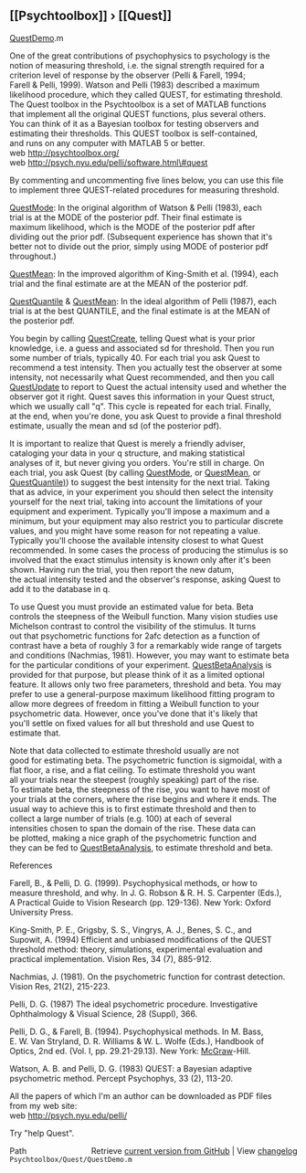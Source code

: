 ## [[Psychtoolbox]] &#8250; [[Quest]]

[QuestDemo](QuestDemo).m  
  
One of the great contributions of psychophysics to psychology is the  
notion of measuring threshold, i.e. the signal strength required for a  
criterion level of response by the observer (Pelli & Farell, 1994;  
Farell & Pelli, 1999). Watson and Pelli (1983) described a maximum  
likelihood procedure, which they called QUEST, for estimating threshold.  
The Quest toolbox in the Psychtoolbox is a set of MATLAB functions  
that implement all the original QUEST functions, plus several others.  
You can think of it as a Bayesian toolbox for testing observers and  
estimating their thresholds. This QUEST toolbox is self-contained,  
and runs on any computer with MATLAB 5 or better.  
web http://psychtoolbox.org/  
web http://psych.nyu.edu/pelli/software.html\#quest  
  
By commenting and uncommenting five lines below, you can use this file  
to implement three QUEST-related procedures for measuring threshold.  
  
[QuestMode](QuestMode): In the original algorithm of Watson & Pelli (1983), each  
trial is at the MODE of the posterior pdf. Their final estimate is  
maximum likelihood, which is the MODE of the posterior pdf after  
dividing out the prior pdf. (Subsequent experience has shown that it's  
better not to divide out the prior, simply using MODE of posterior pdf  
throughout.)  
  
[QuestMean](QuestMean): In the improved algorithm of King-Smith et al. (1994), each  
trial and the final estimate are at the MEAN of the posterior pdf.  
  
[QuestQuantile](QuestQuantile) & [QuestMean](QuestMean): In the ideal algorithm of Pelli (1987), each  
trial is at the best QUANTILE, and the final estimate is at the MEAN of  
the posterior pdf.  
  
You begin by calling [QuestCreate](QuestCreate), telling Quest what is your prior  
knowledge, i.e. a guess and associated sd for threshold. Then you run  
some number of trials, typically 40. For each trial you ask Quest to  
recommend a test intensity. Then you actually test the observer at some  
intensity, not necessarily what Quest recommended, and then you call  
[QuestUpdate](QuestUpdate) to report to Quest the actual intensity used and whether the  
observer got it right. Quest saves this information in your Quest struct,  
which we usually call "q". This cycle is repeated for each trial. Finally,  
at the end, when you're done, you ask Quest to provide a final threshold  
estimate, usually the mean and sd (of the posterior pdf).  
  
It is important to realize that Quest is merely a friendly adviser,  
cataloging your data in your q structure, and making statistical  
analyses of it, but never giving you orders. You're still in charge. On  
each trial, you ask Quest (by calling [QuestMode](QuestMode), or [QuestMean](QuestMean), or  
[QuestQuantile)](QuestQuantile)) to suggest the best intensity for the next trial. Taking  
that as advice, in your experiment you should then select the intensity  
yourself for the next trial, taking into account the limitations of your  
equipment and experiment. Typically you'll impose a maximum and a  
minimum, but your equipment may also restrict you to particular discrete  
values, and you might have some reason for not repeating a value.  
Typically you'll choose the available intensity closest to what Quest  
recommended. In some cases the process of producing the stimulus is so  
involved that the exact stimulus intensity is known only after it's been  
shown. Having run the trial, you then report the new datum,  
the actual intensity tested and the observer's response, asking Quest to  
add it to the database in q.  
  
To use Quest you must provide an estimated value for beta. Beta  
controls the steepness of the Weibull function. Many vision studies use  
Michelson contrast to control the visibility of the stimulus. It turns  
out that psychometric functions for 2afc detection as a function of  
contrast have a beta of roughly 3 for a remarkably wide range of targets  
and conditions (Nachmias, 1981). However, you may want to estimate beta  
for the particular conditions of your experiment. [QuestBetaAnalysis](QuestBetaAnalysis) is  
provided for that purpose, but please think of it as a limited optional  
feature. It allows only two free parameters, threshold and beta. You may  
prefer to use a general-purpose maximum likelihood fitting program to  
allow more degrees of freedom in fitting a Weibull function to your  
psychometric data. However, once you've done that it's likely that  
you'll settle on fixed values for all but threshold and use Quest to  
estimate that.  
  
Note that data collected to estimate threshold usually are not  
good for estimating beta. The psychometric function is sigmoidal, with a  
flat floor, a rise, and a flat ceiling. To estimate threshold you want  
all your trials near the steepest (roughly speaking) part of the rise.  
To estimate beta, the steepness of the rise, you want to have most of  
your trials at the corners, where the rise begins and where it ends. The  
usual way to achieve this is to first estimate threshold and then to  
collect a large number of trials (e.g. 100) at each of several  
intensities chosen to span the domain of the rise. These data can  
be plotted, making a nice graph of the psychometric function and  
they can be fed to [QuestBetaAnalysis](QuestBetaAnalysis), to estimate threshold and beta.  
  
References  
  
Farell, B., & Pelli, D. G. (1999). Psychophysical methods, or how to  
measure threshold, and why. In J. G. Robson & R. H. S. Carpenter (Eds.),  
A Practical Guide to Vision Research (pp. 129-136). New York: Oxford  
University Press.  
  
King-Smith, P. E., Grigsby, S. S., Vingrys, A. J., Benes, S. C., and  
Supowit, A. (1994) Efficient and unbiased modifications of the QUEST  
threshold method: theory, simulations, experimental evaluation and  
practical implementation. Vision Res, 34 (7), 885-912.  
  
Nachmias, J. (1981). On the psychometric function for contrast detection.  
Vision Res, 21(2), 215-223.  
  
Pelli, D. G. (1987) The ideal psychometric procedure. Investigative  
Ophthalmology & Visual Science, 28 (Suppl), 366.  
  
Pelli, D. G., & Farell, B. (1994). Psychophysical methods. In M. Bass,  
E. W. Van Stryland, D. R. Williams & W. L. Wolfe (Eds.), Handbook of  
Optics, 2nd ed. (Vol. I, pp. 29.21-29.13). New York: [McGraw](McGraw)-Hill.  
  
Watson, A. B. and Pelli, D. G. (1983) QUEST: a Bayesian adaptive  
psychometric method. Percept Psychophys, 33 (2), 113-20.  
  
All the papers of which I'm an author can be downloaded as PDF files  
from my web site:  
web http://psych.nyu.edu/pelli/  
  
Try "help Quest".  




<div class="code_header" style="text-align:right;">
  <span style="float:left;">Path&nbsp;&nbsp;</span> <span class="counter">Retrieve <a href=
  "https://raw.github.com/Psychtoolbox-3/Psychtoolbox-3/beta/Psychtoolbox/Quest/QuestDemo.m">current version from GitHub</a> | View <a href=
  "https://github.com/Psychtoolbox-3/Psychtoolbox-3/commits/beta/Psychtoolbox/Quest/QuestDemo.m">changelog</a></span>
</div>
<div class="code">
  <code>Psychtoolbox/Quest/QuestDemo.m</code>
</div>

